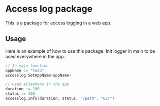 # Access log package

This is a package for access logging in a web app.

## Usage

Here is an example of how to use this package.
Init logger in main to be used everywhere in the app.

```go
// In main function
appName := "todo"
accesslog.SetAppName(appName)

// Used elsewhere in the app
duration := 100
status := 200
accesslog.Info(duration, status, "/path", "GET")
```
